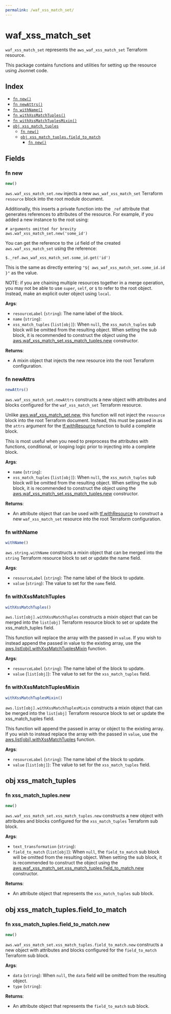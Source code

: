 ```yaml
---
permalink: /waf_xss_match_set/
---
```


# waf_xss_match_set

`waf_xss_match_set` represents the `aws_waf_xss_match_set` Terraform resource.



This package contains functions and utilities for setting up the resource using Jsonnet code.


## Index

* [`fn new()`](#fn-new)
* [`fn newAttrs()`](#fn-newattrs)
* [`fn withName()`](#fn-withname)
* [`fn withXssMatchTuples()`](#fn-withxssmatchtuples)
* [`fn withXssMatchTuplesMixin()`](#fn-withxssmatchtuplesmixin)
* [`obj xss_match_tuples`](#obj-xss_match_tuples)
  * [`fn new()`](#fn-xss_match_tuplesnew)
  * [`obj xss_match_tuples.field_to_match`](#obj-xss_match_tuplesfield_to_match)
    * [`fn new()`](#fn-xss_match_tuplesfield_to_matchnew)

## Fields

### fn new

```ts
new()
```


`aws.waf_xss_match_set.new` injects a new `aws_waf_xss_match_set` Terraform `resource`
block into the root module document.

Additionally, this inserts a private function into the `_ref` attribute that generates references to attributes of the
resource. For example, if you added a new instance to the root using:

    # arguments omitted for brevity
    aws.waf_xss_match_set.new('some_id')

You can get the reference to the `id` field of the created `aws.waf_xss_match_set` using the reference:

    $._ref.aws_waf_xss_match_set.some_id.get('id')

This is the same as directly entering `"${ aws_waf_xss_match_set.some_id.id }"` as the value.

NOTE: if you are chaining multiple resources together in a merge operation, you may not be able to use `super`, `self`,
or `$` to refer to the root object. Instead, make an explicit outer object using `local`.

**Args**:
  - `resourceLabel` (`string`): The name label of the block.
  - `name` (`string`): 
  - `xss_match_tuples` (`list[obj]`):  When `null`, the `xss_match_tuples` sub block will be omitted from the resulting object. When setting the sub block, it is recommended to construct the object using the [aws.waf_xss_match_set.xss_match_tuples.new](#fn-xss_match_tuplesnew) constructor.

**Returns**:
- A mixin object that injects the new resource into the root Terraform configuration.


### fn newAttrs

```ts
newAttrs()
```


`aws.waf_xss_match_set.newAttrs` constructs a new object with attributes and blocks configured for the `waf_xss_match_set`
Terraform resource.

Unlike [aws.waf_xss_match_set.new](#fn-new), this function will not inject the `resource`
block into the root Terraform document. Instead, this must be passed in as the `attrs` argument for the
[tf.withResource](https://github.com/tf-libsonnet/core/tree/main/docs#fn-withresource) function to build a complete block.

This is most useful when you need to preprocess the attributes with functions, conditional, or looping logic prior to
injecting into a complete block.

**Args**:
  - `name` (`string`): 
  - `xss_match_tuples` (`list[obj]`):  When `null`, the `xss_match_tuples` sub block will be omitted from the resulting object. When setting the sub block, it is recommended to construct the object using the [aws.waf_xss_match_set.xss_match_tuples.new](#fn-xss_match_tuplesnew) constructor.

**Returns**:
  - An attribute object that can be used with [tf.withResource](https://github.com/tf-libsonnet/core/tree/main/docs#fn-withresource) to construct a new `waf_xss_match_set` resource into the root Terraform configuration.


### fn withName

```ts
withName()
```

`aws.string.withName` constructs a mixin object that can be merged into the `string`
Terraform resource block to set or update the name field.



**Args**:
  - `resourceLabel` (`string`): The name label of the block to update.
  - `value` (`string`): The value to set for the `name` field.


### fn withXssMatchTuples

```ts
withXssMatchTuples()
```

`aws.list[obj].withXssMatchTuples` constructs a mixin object that can be merged into the `list[obj]`
Terraform resource block to set or update the xss_match_tuples field.

This function will replace the array with the passed in `value`. If you wish to instead append the
passed in value to the existing array, use the [aws.list[obj].withXssMatchTuplesMixin](TODO) function.


**Args**:
  - `resourceLabel` (`string`): The name label of the block to update.
  - `value` (`list[obj]`): The value to set for the `xss_match_tuples` field.


### fn withXssMatchTuplesMixin

```ts
withXssMatchTuplesMixin()
```

`aws.list[obj].withXssMatchTuplesMixin` constructs a mixin object that can be merged into the `list[obj]`
Terraform resource block to set or update the xss_match_tuples field.

This function will append the passed in array or object to the existing array. If you wish
to instead replace the array with the passed in `value`, use the [aws.list[obj].withXssMatchTuples](TODO)
function.


**Args**:
  - `resourceLabel` (`string`): The name label of the block to update.
  - `value` (`list[obj]`): The value to set for the `xss_match_tuples` field.


## obj xss_match_tuples



### fn xss_match_tuples.new

```ts
new()
```


`aws.waf_xss_match_set.xss_match_tuples.new` constructs a new object with attributes and blocks configured for the `xss_match_tuples`
Terraform sub block.



**Args**:
  - `text_transformation` (`string`): 
  - `field_to_match` (`list[obj]`):  When `null`, the `field_to_match` sub block will be omitted from the resulting object. When setting the sub block, it is recommended to construct the object using the [aws.waf_xss_match_set.xss_match_tuples.field_to_match.new](#fn-waf_xss_match_setfield_to_matchnew) constructor.

**Returns**:
  - An attribute object that represents the `xss_match_tuples` sub block.


## obj xss_match_tuples.field_to_match



### fn xss_match_tuples.field_to_match.new

```ts
new()
```


`aws.waf_xss_match_set.xss_match_tuples.field_to_match.new` constructs a new object with attributes and blocks configured for the `field_to_match`
Terraform sub block.



**Args**:
  - `data` (`string`):  When `null`, the `data` field will be omitted from the resulting object.
  - `type` (`string`): 

**Returns**:
  - An attribute object that represents the `field_to_match` sub block.
